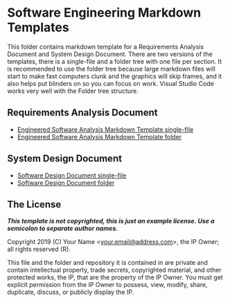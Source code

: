 # Software Engineering Markdown Templates

This folder contains markdown template for a Requirements Analysis Document and System Design Document. There are two versions of the templates, there is a single-file and a folder tree with one file per section. It is recommended to use the folder tree because large markdown files will start to make fast computers clunk and the graphics will skip frames, and it also helps put blinders on so you can focus on work. Visual Studio Code works very well with the Folder tree structure.

## Requirements Analysis Document

* [Engineered Software Analysis Markdown Template single-file](./requirements_analysis_document.md)
* [Engineered Software Analysis Markdown Template folder](./rad/readme.md)

## System Design Document

* [Software Design Document single-file](./software_design_document.md)
* [Software Design Document folder](./sdd/readme.md)

## The License

***This template is not copyrighted, this is just an example license. Use a semicolon to separate author names.***

Copyright 2019 (C) Your Name <<your.email@address.com>>, the IP Owner; all rights reserved (R).

This file and the folder and repository it is contained in are private and contain intellectual property, trade secrets, copyrighted material, and other protected works, the IP, that are the property of the IP Owner. You must get explicit permission from the IP Owner to possess, view, modify, share, duplicate, discuss, or publicly display the IP.
